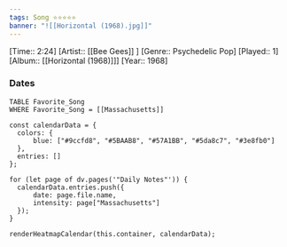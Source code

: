 ```yaml
---
tags: Song ⭐⭐⭐⭐⭐ 
banner: "![[Horizontal (1968).jpg]]"
---
```

[Time:: 2:24]
[Artist:: [[Bee Gees]] ]
[Genre:: Psychedelic Pop]
[Played:: 1]
[Album:: [[Horizontal (1968)]]]
[Year:: 1968]
### Dates
````dataview
TABLE Favorite_Song
WHERE Favorite_Song = [[Massachusetts]]
````
  ```dataviewjs
const calendarData = { 
	colors: { 
		blue: ["#9ccfd8", "#5BAAB8", "#57A1BB", "#5da8c7", "#3e8fb0"] 
	}, 
	entries: [] 
}; 

for (let page of dv.pages('"Daily Notes"')) { 
	calendarData.entries.push({ 
		date: page.file.name, 
		intensity: page["Massachusetts"]
	}); 
} 

renderHeatmapCalendar(this.container, calendarData);
```
